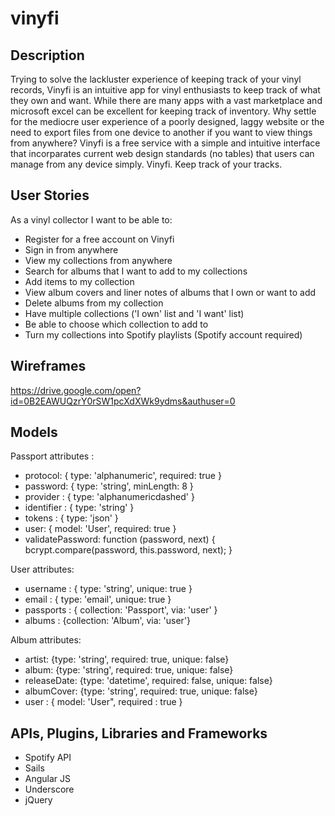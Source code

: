 # vinyfi

## Description

Trying to solve the lackluster experience of keeping track of your vinyl records, Vinyfi is an intuitive app for vinyl enthusiasts to keep track of what they own and want. While there are many apps with a vast marketplace and microsoft excel can be excellent for keeping track of inventory. Why settle for the mediocre user experience of a poorly designed, laggy website or the need to export files from one device to another if you want to view things from anywhere? Vinyfi is a free service with a simple and intuitive interface that incorparates current web design standards (no tables) that users can manage from any device simply. Vinyfi. Keep track of your tracks.

## User Stories

As a vinyl collector I want to be able to:
  - Register for a free account on Vinyfi
  - Sign in from anywhere
  - View my collections from anywhere
  - Search for albums that I want to add to my collections
  - Add items to my collection
  - View album covers and liner notes of albums that I own or want to add
  - Delete albums from my collection
  - Have multiple collections ('I own' list and 'I want' list)
  - Be able to choose which collection to add to
  - Turn my collections into Spotify playlists (Spotify account required)

## Wireframes

https://drive.google.com/open?id=0B2EAWUQzrY0rSW1pcXdXWk9ydms&authuser=0

## Models

Passport attributes :
  - protocol: { type: 'alphanumeric', required: true }
  - password: { type: 'string', minLength: 8 }
  - provider   : { type: 'alphanumericdashed' }
  - identifier : { type: 'string' }
  - tokens     : { type: 'json' }
  - user: { model: 'User', required: true }
  - validatePassword: function (password, next) {
      bcrypt.compare(password, this.password, next);
    }

User attributes:
  - username  : { type: 'string', unique: true }
  - email     : { type: 'email',  unique: true }
  - passports : { collection: 'Passport', via: 'user' }
  - albums : {collection: 'Album', via: 'user'}

Album attributes:
  - artist: {type: 'string', required: true, unique: false}
  - album: {type: 'string', required: true, unique: false}
  - releaseDate: {type: 'datetime', required: false, unique: false}
  - albumCover: {type: 'string', required: true, unique: false}
  - user : { model: 'User", required : true } 

## APIs, Plugins, Libraries and Frameworks
 - Spotify API
 - Sails
 - Angular JS
 - Underscore
 - jQuery
